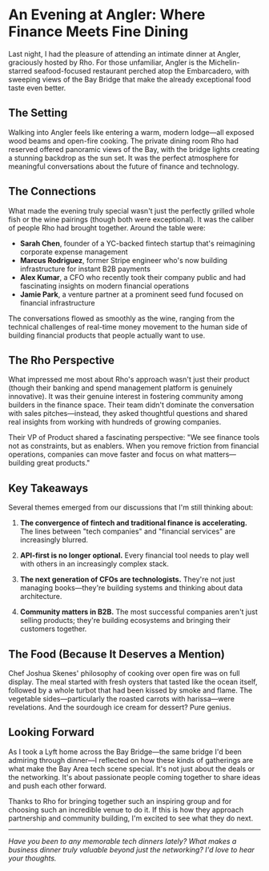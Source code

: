 # An Evening at Angler: Where Finance Meets Fine Dining

Last night, I had the pleasure of attending an intimate dinner at Angler, graciously hosted by Rho. For those unfamiliar, Angler is the Michelin-starred seafood-focused restaurant perched atop the Embarcadero, with sweeping views of the Bay Bridge that make the already exceptional food taste even better.

## The Setting

Walking into Angler feels like entering a warm, modern lodge—all exposed wood beams and open-fire cooking. The private dining room Rho had reserved offered panoramic views of the Bay, with the bridge lights creating a stunning backdrop as the sun set. It was the perfect atmosphere for meaningful conversations about the future of finance and technology.

## The Connections

What made the evening truly special wasn't just the perfectly grilled whole fish or the wine pairings (though both were exceptional). It was the caliber of people Rho had brought together. Around the table were:

- **Sarah Chen**, founder of a YC-backed fintech startup that's reimagining corporate expense management
- **Marcus Rodriguez**, former Stripe engineer who's now building infrastructure for instant B2B payments
- **Alex Kumar**, a CFO who recently took their company public and had fascinating insights on modern financial operations
- **Jamie Park**, a venture partner at a prominent seed fund focused on financial infrastructure

The conversations flowed as smoothly as the wine, ranging from the technical challenges of real-time money movement to the human side of building financial products that people actually want to use.

## The Rho Perspective

What impressed me most about Rho's approach wasn't just their product (though their banking and spend management platform is genuinely innovative). It was their genuine interest in fostering community among builders in the finance space. Their team didn't dominate the conversation with sales pitches—instead, they asked thoughtful questions and shared real insights from working with hundreds of growing companies.

Their VP of Product shared a fascinating perspective: "We see finance tools not as constraints, but as enablers. When you remove friction from financial operations, companies can move faster and focus on what matters—building great products."

## Key Takeaways

Several themes emerged from our discussions that I'm still thinking about:

1. **The convergence of fintech and traditional finance is accelerating.** The lines between "tech companies" and "financial services" are increasingly blurred.

2. **API-first is no longer optional.** Every financial tool needs to play well with others in an increasingly complex stack.

3. **The next generation of CFOs are technologists.** They're not just managing books—they're building systems and thinking about data architecture.

4. **Community matters in B2B.** The most successful companies aren't just selling products; they're building ecosystems and bringing their customers together.

## The Food (Because It Deserves a Mention)

Chef Joshua Skenes' philosophy of cooking over open fire was on full display. The meal started with fresh oysters that tasted like the ocean itself, followed by a whole turbot that had been kissed by smoke and flame. The vegetable sides—particularly the roasted carrots with harissa—were revelations. And the sourdough ice cream for dessert? Pure genius.

## Looking Forward

As I took a Lyft home across the Bay Bridge—the same bridge I'd been admiring through dinner—I reflected on how these kinds of gatherings are what make the Bay Area tech scene special. It's not just about the deals or the networking. It's about passionate people coming together to share ideas and push each other forward.

Thanks to Rho for bringing together such an inspiring group and for choosing such an incredible venue to do it. If this is how they approach partnership and community building, I'm excited to see what they do next.

---

*Have you been to any memorable tech dinners lately? What makes a business dinner truly valuable beyond just the networking? I'd love to hear your thoughts.*